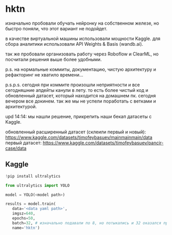 # hktn

изначально пробовали обучать нейронку на собственном железе, но быстро поняли, что этот вариант не подойдет.

в качестве виртуальной машины использовали мощности Kaggle. для сбора аналитики использовали API Weights & Basis (wandb.ai).

так же пробовали организовать работу через Roboflow и ClearML, но посчитали решения выше более удобными.

p.s. на нормальные коммиты, документацию, чистую архитектуру и рефакторинг не хватило времени...

p.s.p.s. сегодня при коммите произошли неприятности и все сегодняшние апдейты канули в лету. то есть более чистый код и обновленный датасет, который находится на домашнем пк. сегодня вечером все докинем. так же мы не успели поработать с ветками и архитектурой.

upd 14:14: мы нашли решение, прикрепить наши бекап датасеты с Kaggle.

обновленный расширенный датасет (склеили первый и новый): https://www.kaggle.com/datasets/timofeybasuev/mainmainmain/data
первый датасет: https://www.kaggle.com/datasets/timofeybasuev/pancir-case/data


## Kaggle

```python
!pip install ultralytics
```

```python
from ultralytics import YOLO

model = YOLO(<model path>)

results = model.train(
   data='<data yaml path>',
   imgsz=640,
   epochs=50,
   batch=32, # изначально подавали по 8, но потыкались и 32 оказался продуктивнее всех
   name='hktn')
```
